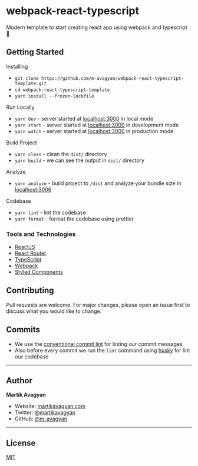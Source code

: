 # webpack-react-typescript

Modern template to start creating react app using webpack and typescript 🚀

## Getting Started

Installing

-   `git clone https://github.com/m-avagyan/webpack-react-typescript-template.git`
-   `cd webpack-react-typescript-template`
-   `yarn install --frozen-lockfile`

Run Locally

-   `yarn dev` - server started at [localhost:3000](https://localhost:3000/) in local mode
-   `yarn start` - server started at [localhost:3000](https://localhost:3000/) in development mode
-   `yarn watch` - server started at [localhost:3000](https://localhost:3000/) in production mode

Build Project

-   `yarn clean` - clean the `dist/` directory
-   `yarn build` - we can see the output in `dist/` directory

Analyze

-   `yarn analyze` - build project to `/dist` and analyze your bundle size in [localhost:3006](http://localhost:3006)

Codebase

-   `yarn lint` - lint the codebase
-   `yarn format` - format the codebase using prettier

### Tools and Technologies

-   [ReactJS](https://reactjs.org/)
-   [React Router](https://reactrouter.com/en/main/)
-   [TypeScript](https://www.typescriptlang.org/)
-   [Webpack](https://webpack.js.org/)
-   [Styled Components](https://styled-components.com/)

## Contributing

Pull requests are welcome. For major changes, please open an issue first to discuss what you would like to change.

## Commits

-   We use the [conventional commit lint](https://commitlint.js.org/#/) for linting our commit messages
-   Also before every commit we run the `lint` command using [husky](https://typicode.github.io/husky/#/) for lint our
    codebase

---

## Author

**Martik Avagyan**

-   Website: [martikavagyan.com](https://martikavagyan.com)
-   Twitter: [@martikavagyan](https://twitter.com/martikavagyan)
-   GitHub: [@m-avagyan](https://github.com/m-avagyan)

---

## License

[MIT](https://choosealicense.com/licenses/mit/)
